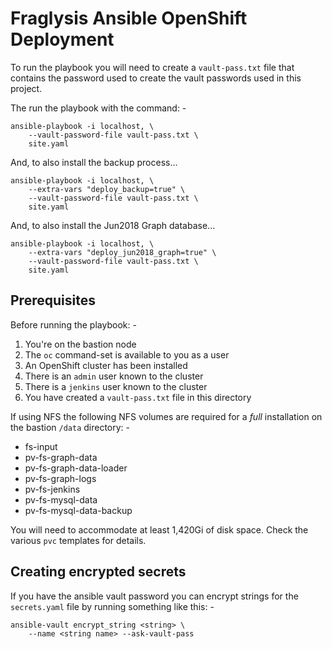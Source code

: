 # Fraglysis Ansible OpenShift Deployment
To run the playbook you will need to create a `vault-pass.txt` file that
contains the password used to create the vault passwords used in this project.
    
The run the playbook with the command: -

    ansible-playbook -i localhost, \
        --vault-password-file vault-pass.txt \
        site.yaml

And, to also install the backup process...

    ansible-playbook -i localhost, \
        --extra-vars "deploy_backup=true" \
        --vault-password-file vault-pass.txt \
        site.yaml

And, to also install the Jun2018 Graph database...

    ansible-playbook -i localhost, \
        --extra-vars "deploy_jun2018_graph=true" \
        --vault-password-file vault-pass.txt \
        site.yaml

## Prerequisites
Before running the playbook: -

1.  You're on the bastion node
1.  The `oc` command-set is available to you as a user
1.  An OpenShift cluster has been installed
1.  There is an `admin` user known to the cluster
1.  There is a `jenkins` user known to the cluster
1.  You have created a `vault-pass.txt` file in this directory

If using NFS the following NFS volumes are required for a _full_ installation
on the bastion `/data` directory: -

*   fs-input
*   pv-fs-graph-data
*   pv-fs-graph-data-loader
*   pv-fs-graph-logs
*   pv-fs-jenkins
*   pv-fs-mysql-data
*   pv-fs-mysql-data-backup

You will need to accommodate at least 1,420Gi of disk space. Check the
various `pvc` templates for details.
 
## Creating encrypted secrets
If you have the ansible vault password you can encrypt strings
for the `secrets.yaml` file by running something like this: -

    ansible-vault encrypt_string <string> \
        --name <string name> --ask-vault-pass
